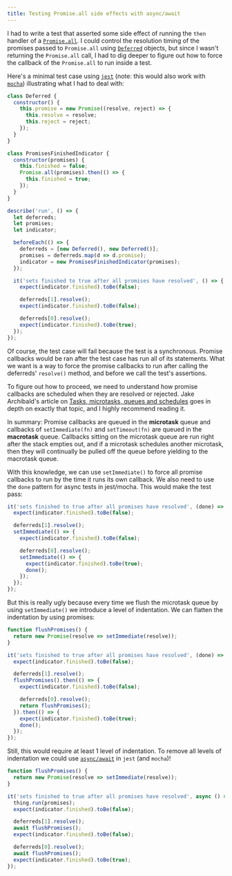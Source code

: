 ```yaml
---
title: Testing Promise.all side effects with async/await
---
```


I had to write a test that asserted some side effect of running the `then`
handler of a [`Promise.all`][p]. I could control the resolution timing of the
promises passed to `Promise.all` using [`Deferred`][d] objects, but since I
wasn't returning the `Promise.all` call, I had to dig deeper to figure out how
to force the callback of the `Promise.all` to run inside a test.

Here's a minimal test case using [`jest`][j] (note: this would also work with
[`mocha`][m]) illustrating what I had to deal with:

```js
class Deferred {
  constructor() {
    this.promise = new Promise((resolve, reject) => {
      this.resolve = resolve;
      this.reject = reject;
    });
  }
}

class PromisesFinishedIndicator {
  constructor(promises) {
    this.finished = false;
    Promise.all(promises).then(() => {
      this.finished = true;
    });
  }
}

describe('run', () => {
  let deferreds;
  let promises;
  let indicator;

  beforeEach(() => {
    deferreds = [new Deferred(), new Deferred()];
    promises = deferreds.map(d => d.promise);
    indicator = new PromisesFinishedIndicator(promises);
  });

  it('sets finished to true after all promises have resolved', () => {
    expect(indicator.finished).toBe(false);

    deferreds[1].resolve();
    expect(indicator.finished).toBe(false);

    deferreds[0].resolve();
    expect(indicator.finished).toBe(true);
  });
});
```

Of course, the test case will fail because the test is a synchronous. Promise
callbacks would be ran after the test case has run all of its statements. What
we want is a way to force the promise callbacks to run after calling the
deferreds' `resolve()` method, and before we call the test's assertions.

To figure out how to proceed, we need to understand how promise callbacks are
scheduled when they are resolved or rejected. Jake Archibald's article on
[Tasks, microtasks, queues and schedules][t] goes in depth on exactly that
topic, and I highly recommend reading it.

In summary: Promise callbacks are queued in the **microtask** queue and
callbacks of `setImmediate(fn)` and `setTimeout(fn)` are queued in the
**macrotask** queue. Callbacks sitting on the microtask queue are run right
after the stack empties out, and if a microtask schedules another microtask,
then they will continually be pulled off the queue before yielding to the
macrotask queue.

With this knowledge, we can use `setImmediate()` to force all promise callbacks
to run by the time it runs its own callback. We also need to use the `done`
pattern for async tests in jest/mocha. This would make the test pass:

```js
it('sets finished to true after all promises have resolved', (done) => {
  expect(indicator.finished).toBe(false);

  deferreds[1].resolve();
  setImmediate(() => {
    expect(indicator.finished).toBe(false);

    deferreds[0].resolve();
    setImmediate(() => {
      expect(indicator.finished).toBe(true);
      done();
    });
  });
});
```

But this is really ugly because every time we flush the microtask queue by using
`setImmediate()` we introduce a level of indentation. We can flatten the
indentation by using promises:

```js
function flushPromises() {
  return new Promise(resolve => setImmediate(resolve));
}

it('sets finished to true after all promises have resolved', (done) => {
  expect(indicator.finished).toBe(false);

  deferreds[1].resolve();
  flushPromises().then(() => {
    expect(indicator.finished).toBe(false);

    deferreds[0].resolve();
    return flushPromises();
  }).then(() => {
    expect(indicator.finished).toBe(true);
    done();
  });
});
```

Still, this would require at least 1 level of indentation. To remove all levels
of indentation we could use [`async/await`][ja] in `jest` (and `mocha`)!

```js
function flushPromises() {
  return new Promise(resolve => setImmediate(resolve));
}

it('sets finished to true after all promises have resolved', async () => {
  thing.run(promises);
  expect(indicator.finished).toBe(false);

  deferreds[1].resolve();
  await flushPromises();
  expect(indicator.finished).toBe(false);

  deferreds[0].resolve();
  await flushPromises();
  expect(indicator.finished).toBe(true);
});
```

[d]: https://developer.mozilla.org/en-US/docs/Mozilla/JavaScript_code_modules/Promise.jsm/Deferred
[j]: https://facebook.github.io/jest/
[ja]: https://facebook.github.io/jest/docs/tutorial-async.html
[m]: https://mochajs.org/
[p]: https://developer.mozilla.org/en-US/docs/Web/JavaScript/Reference/Global_Objects/Promise/all
[t]: https://jakearchibald.com/2015/tasks-microtasks-queues-and-schedules/

